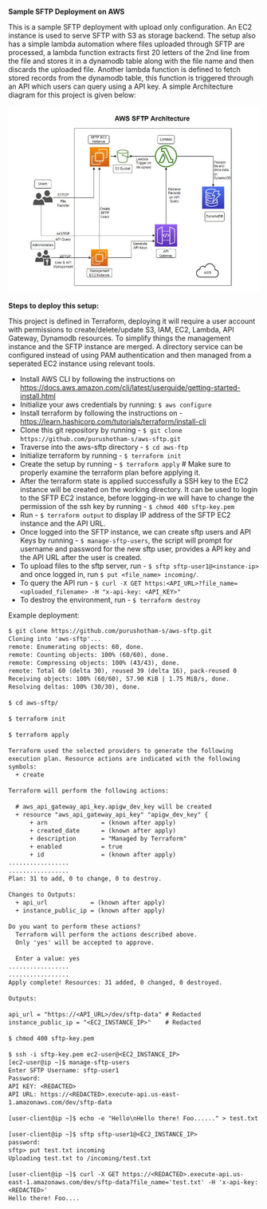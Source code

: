 **Sample SFTP Deployment on AWS**

This is a sample SFTP deployment with upload only configuration. An EC2 instance is used to serve SFTP with S3 as storage backend.
The setup also has a simple lambda automation where files uploaded through SFTP are processed, a lambda function extracts first 20
letters of the 2nd line from the file and stores it in a dynamodb table along with the file name and then discards the uploaded file. 
Another lambda function is defined to fetch stored records from the dynamodb table, this function is triggered through an API which
users can query using a API key. A simple Architecture diagram for this project is given below:

![alt text](https://github.com/purushotham-s/aws-sftp/blob/main/sftp_arch.JPG?raw=true)

**Steps to deploy this setup:**

This project is defined in Terraform, deploying it will require a user account with permissions to create/delete/update S3, IAM, EC2,
Lambda, API Gateway, Dynamodb resources. To simplify things the management instance and the SFTP instance are merged. A directory 
service can be configured instead of using PAM authentication and then managed from a seperated EC2 instance using relevant tools.

* Install AWS CLI by following the instructions on https://docs.aws.amazon.com/cli/latest/userguide/getting-started-install.html 
* Initialize your aws credentials by running: `$ aws configure`
* Install terraform by following the instructions on - https://learn.hashicorp.com/tutorials/terraform/install-cli
* Clone this git repository by running - `$ git clone https://github.com/purushotham-s/aws-sftp.git`
* Traverse into the aws-sftp directory - `$ cd aws-ftp`
* Initialize terraform by running - `$ terraform init`
* Create the setup by running - `$ terraform apply` # Make sure to properly examine the terraform plan before applying it.
* After the terraform state is applied successfully a SSH key to the EC2 instance will be created on the working directory. It can be used to login to the SFTP EC2 instance, before logging-in we will have to change the permission of the ssh key by running - `$ chmod 400 sftp-key.pem`
* Run - `$ terraform output` to display IP address of the SFTP EC2 instance and the API URL.
* Once logged into the SFTP instance, we can create sftp users and API Keys by running - `$ manage-sftp-users`, the script will prompt for username and password for the new sftp user, provides a API key and the API URL after the user is created.
* To upload files to the sftp server, run - `$ sftp sftp-user1@<instance-ip>` and once logged in, run `$ put <file_name> incoming/`.
* To query the API run - `$ curl -X GET https:<API_URL>?file_name=<uploaded_filename> -H "x-api-key: <API_KEY>"`
* To destroy the environment, run - `$ terraform destroy` 

Example deployment:

```
$ git clone https://github.com/purushotham-s/aws-sftp.git
Cloning into 'aws-sftp'...
remote: Enumerating objects: 60, done.
remote: Counting objects: 100% (60/60), done.
remote: Compressing objects: 100% (43/43), done.
remote: Total 60 (delta 30), reused 39 (delta 16), pack-reused 0
Receiving objects: 100% (60/60), 57.90 KiB | 1.75 MiB/s, done.
Resolving deltas: 100% (30/30), done.

$ cd aws-sftp/

$ terraform init

$ terraform apply

Terraform used the selected providers to generate the following execution plan. Resource actions are indicated with the following
symbols:
  + create

Terraform will perform the following actions:

  # aws_api_gateway_api_key.apigw_dev_key will be created
  + resource "aws_api_gateway_api_key" "apigw_dev_key" {
      + arn               = (known after apply)
      + created_date      = (known after apply)
      + description       = "Managed by Terraform"
      + enabled           = true
      + id                = (known after apply)
.................
.................
Plan: 31 to add, 0 to change, 0 to destroy.

Changes to Outputs:
  + api_url            = (known after apply)
  + instance_public_ip = (known after apply)

Do you want to perform these actions?
  Terraform will perform the actions described above.
  Only 'yes' will be accepted to approve.

  Enter a value: yes  
.................
.................
Apply complete! Resources: 31 added, 0 changed, 0 destroyed.

Outputs:

api_url = "https://<API_URL>/dev/sftp-data" # Redacted
instance_public_ip = "<EC2_INSTANCE_IP>"    # Redacted 

$ chmod 400 sftp-key.pem

$ ssh -i sftp-key.pem ec2-user@<EC2_INSTANCE_IP>
[ec2-user@ip ~]$ manage-sftp-users
Enter SFTP Username: sftp-user1
Password:
API KEY: <REDACTED>
API URL: https://<REDACTED>.execute-api.us-east-1.amazonaws.com/dev/sftp-data

[user-client@ip ~]$ echo -e "Hello\nHello there! Foo......" > test.txt

[user-client@ip ~]$ sftp sftp-user1@<EC2_INSTANCE_IP>
password:
sftp> put test.txt incoming
Uploading test.txt to /incoming/test.txt

[user-client@ip ~]$ curl -X GET https://<REDACTED>.execute-api.us-east-1.amazonaws.com/dev/sftp-data?file_name='test.txt' -H 'x-api-key: <REDACTED>'
Hello there! Foo....

```
